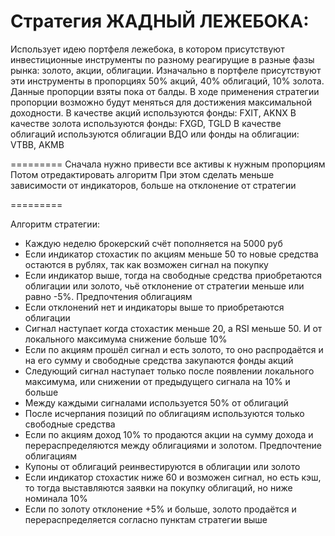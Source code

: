 # Стратегия ЖАДНЫЙ ЛЕЖЕБОКА:

Использует идею портфеля лежебока, в котором присутствуют инвестиционные инструменты 
по разному реагирущие в разные фазы рынка: золото, акции, облигации.
Изначально в портфеле присутствуют эти инструменты в пропорциях 50% акций, 40% облигаций, 10% золота. Данные пропорции взяты пока от балды. В ходе применения стратегии пропорции возможно будут меняться для достижения максимальной доходности.
В качестве акций используются фонды: FXIT, AKNX
В качестве золота используются фонды: FXGD, TGLD
В качестве облигаций используются облигации ВДО или фонды на облигации: VTBB, AKMB


=========
Сначала нужно привести все активы к нужным пропорциям
Потом отредактировать алгоритм
При этом сделать меньше зависимости от индикаторов, больше на отклонение от стратегии


=========


Алгоритм стратегии:
- Каждую неделю брокерский счёт пополняется на 5000 руб
- Если индикатор стохастик по акциям меньше 50 то новые средства остаются в рублях, так как возможен сигнал на покупку
- Если индикатор выше, тогда на свободные средства приобретаются облигации или золото, чьё отклонение от стратегии меньше или равно -5%. Предпочтения облигациям
- Если отклонений нет и индикаторы выше то приобретаются облигации
- Сигнал наступает когда стохастик меньше 20, а RSI меньше 50. И от локального максимума снижение больше 10%
- Если по акциям прошёл сигнал и есть золото, то оно распродаётся и на его сумму и свободные средства закупаются фонды акций
- Следующий сигнал наступает только после появлении локального максимума, или снижении от предыдущего сигнала на 10% и больше
- Между каждыми сигналами используется 50% от облигаций
- После исчерпания позиций по облигациям используются только свободные средства
- Если по акциям доход 10% то продаются акции на сумму дохода и перераспределяются между облигациями и золотом. Предпочтение облигациям
- Купоны от облигаций реинвестируются в облигации или золото
- Если индикатор стохастик ниже 60 и возможен сигнал, но есть кэш, то тогда выставляются заявки на покупку облигаций, но ниже номинала 10%
- Если по золоту отклонение +5% и больше, золото продаётся и перераспределяется согласно пунктам стратегии выше